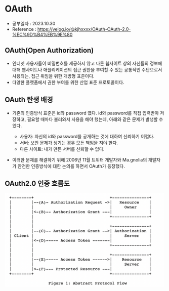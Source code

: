 OAuth
=============

* 공부일자 : 2023.10.30
* Reference : https://velog.io/@kjhxxxx/OAuth-OAuth-2.0-%EC%9D%B4%EB%9E%80

OAuth(Open Authorization)
--------------
* 인터넷 사용자들이 비밀번호를 제공하지 않고 다른 웹사이트 상의 자신들의 정보에 대해 웹사이트나 애플리케이션의 접근 권한을 부여할 수 있는 공통적인 수단으로서 사용되는, 접근 위임을 위한 개방형 표준이다.
* 다양한 플랫폼에서 권한 부여를 위한 산업 표준 프로토콜이다.

OAuth 탄생 배경
--------------
* 기존의 인증방식 표준은 id와 password 였다. id와 password를 직접 입력받아 저장하고, 필요할 때마다 불러와서 사용을 해야 했는데, 아래와 같은 문제가 발생할 수 있다.
    * 사용자: 자신의 id와 password를 공개하는 것에 대하여 신뢰하기 어렵다.
    * 서버: 보안 문제가 생기는 경우 모든 책임을 져야 한다.
    * 다른 사이트: 내가 만든 서버를 신뢰할 수 없다.

* 이러한 문제를 해결하기 위해 2006년 11월 트위터 개발자와 Ma.gnolia의 개발자가 안전한 인증방식에 대한 논의를 하면서 OAuth가 등장했다.


OAuth2.0 인증 흐름도
--------------
![ex_screenshot](../img/Network_OAuth_00.png)


